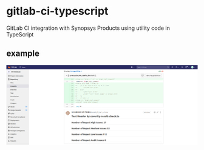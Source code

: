 # gitlab-ci-typescript
GitLab CI integration with Synopsys Products using utility code in TypeScript

## example
![Comment to commit](image/CapturedGitLabCommitComment.PNG)
